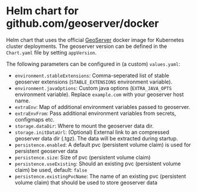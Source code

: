 # Helm chart for github.com/geoserver/docker

Helm chart that uses the official [GeoServer](https://github.com/geoserver/docker/) docker image for Kubernetes cluster deployments.
The geoserver version can be defined in the `Chart.yaml` file by setting `appVersion`.

The following parameters can be configured in (a custom) `values.yaml`:

* `environment.stableExtensions`: Comma-seperated list of stable geoserver extensions (`STABLE_EXTENSIONS` environment variable).
* `environment.javaOptions`: Custom java options (`EXTRA_JAVA_OPTS` environment variable). Replace `example.com` with your geoserver host name.
* `extraEnv`: Map of additional environment variables passed to geoserver.
* `extraEnvFrom`: Pass additional environment variables from secrets, configmaps etc.
* `storage.dataDir`: Where to mount the geoserver data dir.
* `storage.initDataUrl`: (Optional) External link to an compressed geoserver data dir (.tgz). The data will be extracted during startup.
* `persistence.enabled`: A default pvc (persistent volume claim) is used for persistent geoserver data
* `persistence.size`: Size of pvc (persistent volume claim)
* `persistence.useExisting`: Should an existing pvc (persistent volume claim) be used, default: `false`
* `persistence.existingPvcName`: The name of an existing pvc (persistent volume claim) that should be used to store geoserver data
